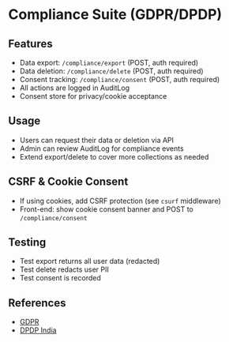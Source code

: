 # Compliance Suite (GDPR/DPDP)

## Features
- Data export: `/compliance/export` (POST, auth required)
- Data deletion: `/compliance/delete` (POST, auth required)
- Consent tracking: `/compliance/consent` (POST, auth required)
- All actions are logged in AuditLog
- Consent store for privacy/cookie acceptance

## Usage
- Users can request their data or deletion via API
- Admin can review AuditLog for compliance events
- Extend export/delete to cover more collections as needed

## CSRF & Cookie Consent
- If using cookies, add CSRF protection (see `csurf` middleware)
- Front-end: show cookie consent banner and POST to `/compliance/consent`

## Testing
- Test export returns all user data (redacted)
- Test delete redacts user PII
- Test consent is recorded

## References
- [GDPR](https://gdpr.eu/)
- [DPDP India](https://www.meity.gov.in/data-protection-framework)
